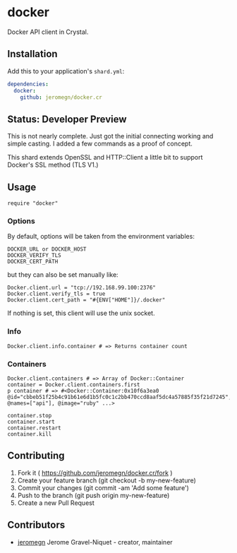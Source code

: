 # docker

Docker API client in Crystal.

## Installation

Add this to your application's `shard.yml`:

```yaml
dependencies:
  docker:
    github: jeromegn/docker.cr
```

## Status: Developer Preview

This is not nearly complete. Just got the initial connecting working and simple casting. I added a few commands as a proof of concept.

This shard extends OpenSSL and HTTP::Client a little bit to support Docker's SSL method (TLS V1.)

## Usage

```crystal
require "docker"
```

### Options

By default, options will be taken from the environment variables:

```
DOCKER_URL or DOCKER_HOST
DOCKER_VERIFY_TLS
DOCKER_CERT_PATH
```

but they can also be set manually like:

```crystal
Docker.client.url = "tcp://192.168.99.100:2376"
Docker.client.verify_tls = true
Docker.client.cert_path = "#{ENV["HOME"]}/.docker"
```

If nothing is set, this client will use the unix socket.

### Info

```crystal
Docker.client.info.container # => Returns container count
```

### Containers

```crystal
Docker.client.containers # => Array of Docker::Container
container = Docker.client.containers.first
p container # => #<Docker::Container:0x10f6a3ea0 @id="cbbeb51f25b4c91b61e6d1b5fc0c1c2bb470ccd8aaf5dc4a57885f35f21d7245", @names=["api"], @image="ruby" ...>

container.stop
container.start
container.restart
container.kill
```

## Contributing

1. Fork it ( https://github.com/jeromegn/docker.cr/fork )
2. Create your feature branch (git checkout -b my-new-feature)
3. Commit your changes (git commit -am 'Add some feature')
4. Push to the branch (git push origin my-new-feature)
5. Create a new Pull Request

## Contributors

- [jeromegn](https://github.com/jeromegn) Jerome Gravel-Niquet - creator, maintainer
